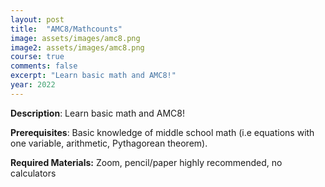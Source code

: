 ```yaml
---
layout: post
title:  "AMC8/Mathcounts"
image: assets/images/amc8.png
image2: assets/images/amc8.png
course: true
comments: false
excerpt: "Learn basic math and AMC8!"
year: 2022
---
```


**Description**: Learn basic math and AMC8!

**Prerequisites**: Basic knowledge of middle school math (i.e equations with one variable, arithmetic, Pythagorean theorem).

**Required Materials:** Zoom, pencil/paper highly recommended, no calculators
